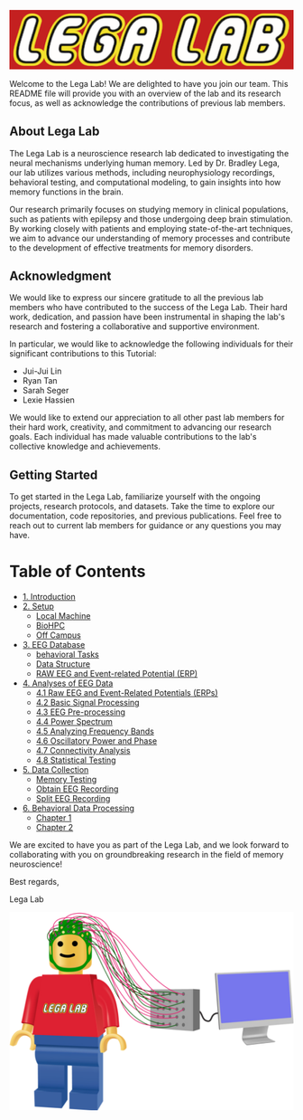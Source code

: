 
![Logo](src/logo/lega_lab_logo.png)

Welcome to the Lega Lab! We are delighted to have you join our team. This README file will provide you with an overview of the lab and its research focus, as well as acknowledge the contributions of previous lab members.

## About Lega Lab

The Lega Lab is a neuroscience research lab dedicated to investigating the neural mechanisms underlying human memory. Led by Dr. Bradley Lega, our lab utilizes various methods, including neurophysiology recordings, behavioral testing, and computational modeling, to gain insights into how memory functions in the brain.

Our research primarily focuses on studying memory in clinical populations, such as patients with epilepsy and those undergoing deep brain stimulation. By working closely with patients and employing state-of-the-art techniques, we aim to advance our understanding of memory processes and contribute to the development of effective treatments for memory disorders.

## Acknowledgment

We would like to express our sincere gratitude to all the previous lab members who have contributed to the success of the Lega Lab. Their hard work, dedication, and passion have been instrumental in shaping the lab's research and fostering a collaborative and supportive environment.

In particular, we would like to acknowledge the following individuals for their significant contributions to this Tutorial:

- Jui-Jui Lin
- Ryan Tan
- Sarah Seger
- Lexie Hassien


We would like to extend our appreciation to all other past lab members for their hard work, creativity, and commitment to advancing our research goals. Each individual has made valuable contributions to the lab's collective knowledge and achievements.

## Getting Started

To get started in the Lega Lab, familiarize yourself with the ongoing projects, research protocols, and datasets. Take the time to explore our documentation, code repositories, and previous publications. Feel free to reach out to current lab members for guidance or any questions you may have.

# Table of Contents

- [1. Introduction](/Instructions/1_Instrucitons.md)
- [2. Setup](/Instructions/2_Setups.md)
  - [Local Machine](/Instructions/2_Setups.md)
  - [BioHPC](/Instructions/2_Setups.md)
  - [Off Campus](/Instructions/2_Setups.md)
- [3. EEG Database](/Instructions/3_EEGDatabase.md)
  - [behavioral Tasks](/Instructions/3_EEGDatabase.md)
  - [Data Structure](/Instructions/3_EEGDatabase.md)
  - [RAW EEG and Event-related Potential (ERP)](/Instructions/3_EEGDatabase.md)
- [4. Analyses of EEG Data](/Instructions/4_EEGAnalyses.md#4-analyses-of-eeg-data)
  - [4.1 Raw EEG and Event-Related Potentials (ERPs)](/Instructions/4_EEGAnalyses.md#41-raw-eeg-and-event-related-potentials-erps)
  - [4.2 Basic Signal Processing](/Instructions/4_EEGAnalyses.md#42-basic-signal-processing)
  - [4.3 EEG Pre-processing](/Instructions/4_EEGAnalyses.md#43-eeg-pre-processing)
  - [4.4 Power Spectrum](/Instructions/4_EEGAnalyses.md#44-power-spectrum)
  - [4.5 Analyzing Frequency Bands](/Instructions/4_EEGAnalyses.md#45-analyzing-frequency-bands)
  - [4.6 Oscillatory Power and Phase](/Instructions/4_EEGAnalyses.md#46-oscillatory-power-and-phase)
  - [4.7 Connectivity Analysis](/Instructions/4_EEGAnalyses.md#47-connectivity-analysis)
  - [4.8 Statistical Testing](/Instructions/4_EEGAnalyses.md#48-statistical-testing)
- [5. Data Collection](/Instructions/5_EEGCollections.md)
  - [Memory Testing](/Instructions/5_EEGCollections.md)
  - [Obtain EEG Recording](/Instructions/5_EEGCollections.md)
  - [Split EEG Recording](/Instructions/5_EEGCollections.md)
- [6. Behavioral Data Processing](/Instructions/5_EEGProcessing.md)
  - [Chapter 1](/Instructions/5_EEGProcessing.md)
  - [Chapter 2](/Instructions/5_EEGProcessing.md)




We are excited to have you as part of the Lega Lab, and we look forward to collaborating with you on groundbreaking research in the field of memory neuroscience!

Best regards,

Lega Lab

![Logoman](src/logo/lega_lab_man.png)